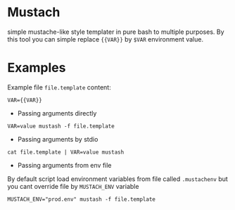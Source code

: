 # Mustach

simple mustache-like style templater in pure bash to multiple purposes. 
By this tool you can simple replace `{{VAR}}` by `$VAR` environment value.

# Examples

Example file `file.template` content:

```
VAR={{VAR}}
```

- Passing arguments directly

```
VAR=value mustash -f file.template
```

- Passing arguments by stdio

```
cat file.template | VAR=value mustash
```

- Passing arguments from env file 

By default script load environment variables from file called `.mustachenv` but you cant override file by `MUSTACH_ENV` variable

```
MUSTACH_ENV="prod.env" mustash -f file.template 
```

